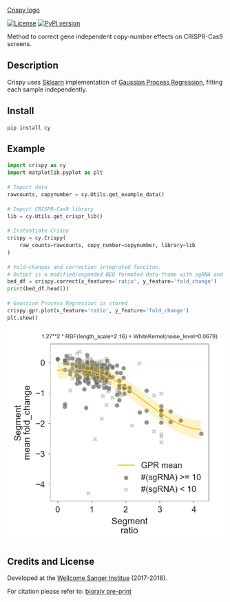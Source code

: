 [Crispy logo](https://github.com/EmanuelGoncalves/crispy/blob/master/images/logo.png)

[![License](https://img.shields.io/badge/License-BSD%203--Clause-blue.svg)](https://opensource.org/licenses/BSD-3-Clause) [![PyPI version](https://badge.fury.io/py/cy.svg)](https://badge.fury.io/py/cy)

Method to correct gene independent copy-number effects on CRISPR-Cas9 screens.


Description
--
Crispy uses [Sklearn](http://scikit-learn.org/stable/index.html) implementation of [Gaussian Process Regression](http://scikit-learn.org/stable/modules/generated/sklearn.gaussian_process.GaussianProcessRegressor.html#sklearn.gaussian_process.GaussianProcessRegressor), fitting each sample independently.

Install
--

```
pip install cy
```

Example
--
```python
import crispy as cy
import matplotlib.pyplot as plt

# Import data
rawcounts, copynumber = cy.Utils.get_example_data()

# Import CRISPR-Cas9 library
lib = cy.Utils.get_crispr_lib()

# Instantiate Crispy
crispy = cy.Crispy(
    raw_counts=rawcounts, copy_number=copynumber, library=lib
)

# Fold-changes and correction integrated funciton.
# Output is a modified/expanded BED formated data-frame with sgRNA and segments information
bed_df = crispy.correct(x_features='ratio', y_feature='fold_change')
print(bed_df.head())

# Gaussian Process Regression is stored
crispy.gpr.plot(x_feature='ratio', y_feature='fold_change')
plt.show()

```
![GPR](/images/example_gp_fit.png)


Credits and License
--
Developed at the [Wellcome Sanger Institue](https://www.sanger.ac.uk/) (2017-2018).

For citation please refer to: [biorxiv pre-print](https://www.biorxiv.org/content/early/2018/05/25/325076)

